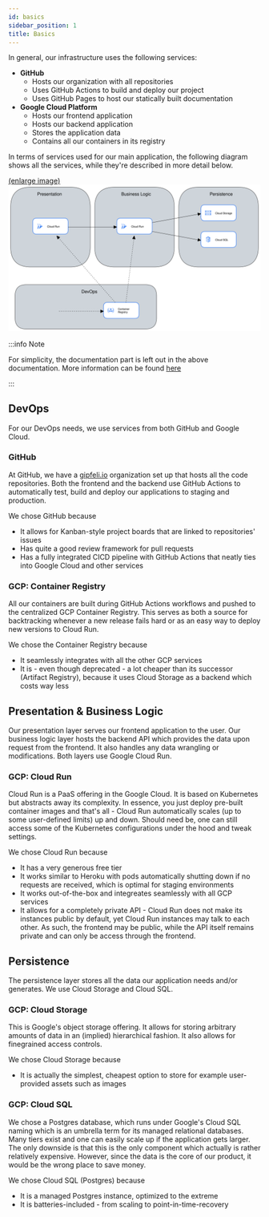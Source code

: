 ```yaml
---
id: basics
sidebar_position: 1
title: Basics
---
```


In general, our infrastructure uses the following services:

* **GitHub**
    * Hosts our organization with all repositories
    * Uses GitHub Actions to build and deploy our project
    * Uses GitHub Pages to host our statically built documentation
* **Google Cloud Platform**
    * Hosts our frontend application
    * Hosts our backend application
    * Stores the application data
    * Contains all our containers in its registry

In terms of services used for our main application, the following diagram shows all the services, while they're
described in more detail below.

[(enlarge image)](/img/docs/infrastructure/overview.svg)
![Infrastructure diagram](/img/docs/infrastructure/overview.svg)

:::info Note

For simplicity, the documentation part is left out in the above documentation. More information can be
found [here](./documentation-deployment.md)

:::

## DevOps

For our DevOps needs, we use services from both GitHub and Google Cloud.

### GitHub

At GitHub, we have a [gipfeli.io](https://github.com/gipfeli-io) organization set up that hosts all the code
repositories. Both the frontend and the backend use GitHub Actions to automatically test, build and deploy our
applications to staging and production.

We chose GitHub because

* It allows for Kanban-style project boards that are linked to repositories' issues
* Has quite a good review framework for pull requests
* Has a fully integrated CICD pipeline with GitHub Actions that neatly ties into Google Cloud and other services

### GCP: Container Registry

All our containers are built during GitHub Actions workflows and pushed to the centralized GCP Container Registry. This
serves as both a source for backtracking whenever a new release fails hard or as an easy way to deploy new versions to
Cloud Run.

We chose the Container Registry because

* It seamlessly integrates with all the other GCP services
* It is - even though deprecated - a lot cheaper than its successor (Artifact Registry), because it uses Cloud Storage
  as a backend which costs way less

## Presentation & Business Logic

Our presentation layer serves our frontend application to the user. Our business logic layer hosts the backend API which
provides the data upon request from the frontend. It also handles any data wrangling or modifications. Both layers use
Google Cloud Run.

### GCP: Cloud Run

Cloud Run is a PaaS offering in the Google Cloud. It is based on Kubernetes but abstracts away its complexity. In
essence, you just deploy pre-built container images and that's all - Cloud Run automatically scales (up to some
user-defined limits) up and down. Should need be, one can still access some of the Kubernetes configurations under the
hood and tweak settings.

We chose Cloud Run because

* It has a very generous free tier
* It works similar to Heroku with pods automatically shutting down if no requests are received, which is optimal for
  staging environments
* It works out-of-the-box and integreates seamlessly with all GCP services
* It allows for a completely private API - Cloud Run does not make its instances public by default, yet Cloud Run
  instances may talk to each other. As such, the frontend may be public, while the API itself remains private and can
  only be access through the frontend.

## Persistence

The persistence layer stores all the data our application needs and/or generates. We use Cloud Storage and Cloud SQL.

### GCP: Cloud Storage

This is Google's object storage offering. It allows for storing arbitrary amounts of data in an (implied) hierarchical
fashion. It also allows for finegrained access controls.

We chose Cloud Storage because

* It is actually the simplest, cheapest option to store for example user-provided assets such as images

### GCP: Cloud SQL

We chose a Postgres database, which runs under Google's Cloud SQL naming which is an umbrella term for its managed
relational databases. Many tiers exist and one can easily scale up if the application gets larger. The only downside is
that this is the only component which actually is rather relatively expensive. However, since the data is the core of
our product, it would be the wrong place to save money.

We chose Cloud SQL (Postgres) because

* It is a managed Postgres instance, optimized to the extreme
* It is batteries-included - from scaling to point-in-time-recovery

